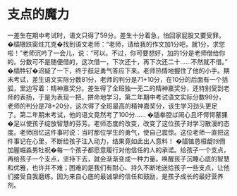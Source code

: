 # 支点的魔力

一差生在期中考试时，语文只得了59分。差生十分着急，怕回家屁股又要受罪。 
�牐犜趺窗炷兀克�找到语文老师：“老师，请给我的作文加1分吧，就1分，求您啦！”老师沉吟了一会儿，说：“可以。不过，你可要想好，加的1分是老师借给你的。分数可不是随便借的，这次借一，下次还十，再下次还二十……不然就不借。” 
�牐牪钌�迟疑了一下，终于鼓足勇气答应下来。老师热情地握住了他的小手。期末考试，差生语文实际分数81分，老师的判分是71+10分，在10分的后面有一个括弧，里边写着：精神嘉奖分。差生得了全班独一无二的精神嘉奖分，还特别受到老师的表扬，于是为表现一把，拼命地学习，第二年期中考试语文实际分数98分，老师的判分是78+20分，这次得了全班最高的精神嘉奖分，该生学习劲头更足了。第二年期末考试，他的语文竟然考了100分…… 
�牐牶腔ば闹心且坏愕愕墓猓�足以使孩子绽放智慧的芬芳。老师态度的改变，改变了这位孩子对学习散漫的态度。老师回忆这件事时说：当时那位学生的勇气，使自己震惊。这位老师一直把这件事记在心里，不断给孩子注入动力，结果竟如此出人意料！ 
�牐犆恳桓龊⒆佣加腥崛淼男牡祝�每一个孩子都愿意履行对他信任的人的承诺。给孩子一个支点，再给孩子一个支点，坚持下去，就会渐渐变成一种力量。唤醒孩子沉睡心底的智慧和优雅，也许并不难；困难的是我们有耐心、持久不断地送给孩子一些支点，让他们接受自我磨练。因为来自心底的最诚挚的信任和鼓励，是孩子成长的最好营养剂。
  